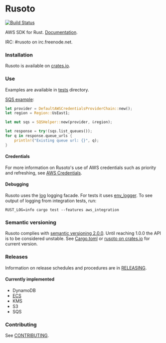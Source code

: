 # Rusoto

[![Build Status](https://travis-ci.org/rusoto/rusoto.svg?branch=master)](https://travis-ci.org/rusoto/rusoto)

AWS SDK for Rust.  [Documentation](http://rusoto.github.io/rusoto/rusoto/index.html).

IRC: #rusoto on irc.freenode.net.

### Installation

Rusoto is available on [crates.io](https://crates.io/crates/rusoto).

### Use

Examples are available in [tests](tests) directory.

[SQS example](tests/sqs.rs):

```rust
let provider = DefaultAWSCredentialsProviderChain::new();
let region = Region::UsEast1;

let mut sqs = SQSHelper::new(provider, &region);

let response = try!(sqs.list_queues());
for q in response.queue_urls {
    println!("Existing queue url: {}", q);
}
```

#### Credentials

For more information on Rusoto's use of AWS credentials such as priority and refreshing, see [AWS Credentials](AWS-CREDENTIALS.md).

#### Debugging

Rusoto uses the [log](https://crates.io/crates/log/) logging facade.  For tests it uses [env_logger](https://crates.io/crates/env_logger/).
To see output of logging from integration tests, run:

`RUST_LOG=info cargo test --features aws_integration`

### Semantic versioning

Rusoto complies with [semantic versioning 2.0.0](http://semver.org/).  Until reaching 1.0.0 the API is to be considered unstable.  See [Cargo.toml](Cargo.toml) or [rusoto on crates.io](https://crates.io/crates/rusoto) for current version.

### Releases

Information on release schedules and procedures are in [RELEASING](RELEASING.md).

#### Currently implemented

* DynamoDB
* [ECS](https://aws.amazon.com/ecs/)
* KMS
* S3
* SQS

### Contributing

See [CONTRIBUTING](CONTRIBUTING.md).
